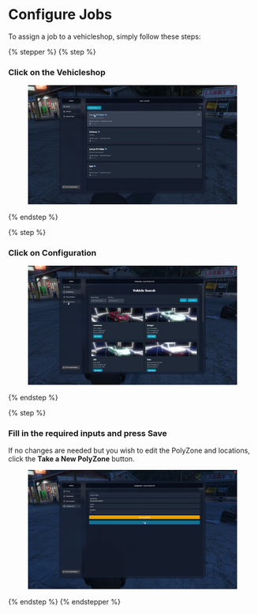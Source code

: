 # Configure Jobs

To assign a job to a vehicleshop, simply follow these steps:

{% stepper %}
{% step %}
### Click on the Vehicleshop

<figure><img src="../../../.gitbook/assets/image (6).png" alt=""><figcaption></figcaption></figure>
{% endstep %}

{% step %}
### Click on Configuration

<figure><img src="../../../.gitbook/assets/image (7).png" alt=""><figcaption></figcaption></figure>
{% endstep %}

{% step %}
### Fill in the required inputs and press **Save**

If no changes are needed but you wish to edit the PolyZone and locations, click the **Take a New PolyZone** button.

<figure><img src="../../../.gitbook/assets/image (8).png" alt=""><figcaption></figcaption></figure>
{% endstep %}
{% endstepper %}
